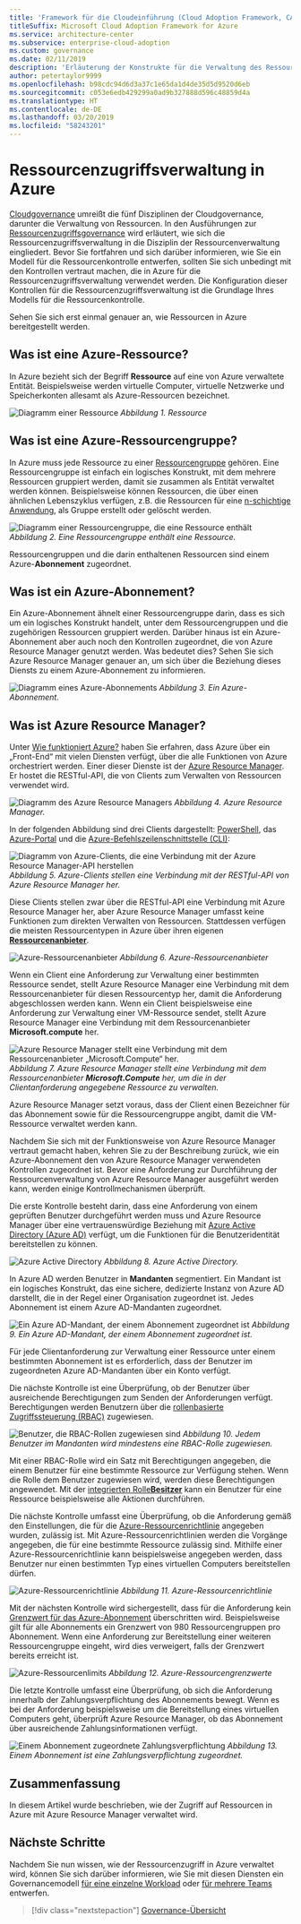 ```yaml
---
title: 'Framework für die Cloudeinführung (Cloud Adoption Framework, CAF): Ressourcenzugriffsverwaltung in Azure'
titleSuffix: Microsoft Cloud Adoption Framework for Azure
ms.service: architecture-center
ms.subservice: enterprise-cloud-adoption
ms.custom: governance
ms.date: 02/11/2019
description: 'Erläuterung der Konstrukte für die Verwaltung des Ressourcenzugriffs in Azure: Azure Resource Manager, Abonnements, Ressourcengruppen und Ressourcen'
author: petertaylor9999
ms.openlocfilehash: b98cdc94d6d3a37c1e65da1d4de35d5d9520d6eb
ms.sourcegitcommit: c053e6edb429299a0ad9b327888d596c48859d4a
ms.translationtype: HT
ms.contentlocale: de-DE
ms.lasthandoff: 03/20/2019
ms.locfileid: "58243201"
---
```

# <a name="resource-access-management-in-azure"></a>Ressourcenzugriffsverwaltung in Azure

[Cloudgovernance](../overview.md) umreißt die fünf Disziplinen der Cloudgovernance, darunter die Verwaltung von Ressourcen.  In den Ausführungen zur [Ressourcenzugriffsgovernance](overview.md) wird erläutert, wie sich die Ressourcenzugriffsverwaltung in die Disziplin der Ressourcenverwaltung eingliedert. Bevor Sie fortfahren und sich darüber informieren, wie Sie ein Modell für die Ressourcenkontrolle entwerfen, sollten Sie sich unbedingt mit den Kontrollen vertraut machen, die in Azure für die Ressourcenzugriffsverwaltung verwendet werden. Die Konfiguration dieser Kontrollen für die Ressourcenzugriffsverwaltung ist die Grundlage Ihres Modells für die Ressourcenkontrolle.

Sehen Sie sich erst einmal genauer an, wie Ressourcen in Azure bereitgestellt werden.

<!-- markdownlint-disable MD026 -->

## <a name="what-is-an-azure-resource"></a>Was ist eine Azure-Ressource?

In Azure bezieht sich der Begriff **Ressource** auf eine von Azure verwaltete Entität. Beispielsweise werden virtuelle Computer, virtuelle Netzwerke und Speicherkonten allesamt als Azure-Ressourcen bezeichnet.

![Diagramm einer Ressource](../../_images/governance-1-9.png)
*Abbildung 1. Ressource*

## <a name="what-is-an-azure-resource-group"></a>Was ist eine Azure-Ressourcengruppe?

In Azure muss jede Ressource zu einer [Ressourcengruppe](/azure/azure-resource-manager/resource-group-overview#resource-groups) gehören. Eine Ressourcengruppe ist einfach ein logisches Konstrukt, mit dem mehrere Ressourcen gruppiert werden, damit sie zusammen als Entität verwaltet werden können. Beispielsweise können Ressourcen, die über einen ähnlichen Lebenszyklus verfügen, z.B. die Ressourcen für eine [n-schichtige Anwendung](/azure/architecture/guide/architecture-styles/n-tier), als Gruppe erstellt oder gelöscht werden.

![Diagramm einer Ressourcengruppe, die eine Ressource enthält](../../_images/governance-1-10.png)
*Abbildung 2. Eine Ressourcengruppe enthält eine Ressource.*

Ressourcengruppen und die darin enthaltenen Ressourcen sind einem Azure-**Abonnement** zugeordnet.

## <a name="what-is-an-azure-subscription"></a>Was ist ein Azure-Abonnement?

Ein Azure-Abonnement ähnelt einer Ressourcengruppe darin, dass es sich um ein logisches Konstrukt handelt, unter dem Ressourcengruppen und die zugehörigen Ressourcen gruppiert werden. Darüber hinaus ist ein Azure-Abonnement aber auch noch den Kontrollen zugeordnet, die von Azure Resource Manager genutzt werden. Was bedeutet dies? Sehen Sie sich Azure Resource Manager genauer an, um sich über die Beziehung dieses Diensts zu einem Azure-Abonnement zu informieren.

![Diagramm eines Azure-Abonnements](../../_images/governance-1-11.png)
*Abbildung 3. Ein Azure-Abonnement.*

## <a name="what-is-azure-resource-manager"></a>Was ist Azure Resource Manager?

Unter [Wie funktioniert Azure?](../../getting-started/what-is-azure.md) haben Sie erfahren, dass Azure über ein „Front-End“ mit vielen Diensten verfügt, über die alle Funktionen von Azure orchestriert werden. Einer dieser Dienste ist der [Azure Resource Manager](/azure/azure-resource-manager/). Er hostet die RESTful-API, die von Clients zum Verwalten von Ressourcen verwendet wird.

![Diagramm des Azure Resource Managers](../../_images/governance-1-12.png)
*Abbildung 4. Azure Resource Manager.*

In der folgenden Abbildung sind drei Clients dargestellt: [PowerShell](/powershell/azure/overview), das [Azure-Portal](https://portal.azure.com) und die [Azure-Befehlszeilenschnittstelle (CLI)](/cli/azure):

![Diagramm von Azure-Clients, die eine Verbindung mit der Azure Resource Manager-API herstellen](../../_images/governance-1-13.png)
*Abbildung 5. Azure-Clients stellen eine Verbindung mit der RESTful-API von Azure Resource Manager her.*

Diese Clients stellen zwar über die RESTful-API eine Verbindung mit Azure Resource Manager her, aber Azure Resource Manager umfasst keine Funktionen zum direkten Verwalten von Ressourcen. Stattdessen verfügen die meisten Ressourcentypen in Azure über ihren eigenen [**Ressourcenanbieter**](/azure/azure-resource-manager/resource-group-overview#terminology).

![Azure-Ressourcenanbieter](../../_images/governance-1-14.png)
*Abbildung 6. Azure-Ressourcenanbieter*

Wenn ein Client eine Anforderung zur Verwaltung einer bestimmten Ressource sendet, stellt Azure Resource Manager eine Verbindung mit dem Ressourcenanbieter für diesen Ressourcentyp her, damit die Anforderung abgeschlossen werden kann. Wenn ein Client beispielsweise eine Anforderung zur Verwaltung einer VM-Ressource sendet, stellt Azure Resource Manager eine Verbindung mit dem Ressourcenanbieter **Microsoft.compute** her.

![Azure Resource Manager stellt eine Verbindung mit dem Ressourcenanbieter „Microsoft.Compute“ her.](../../_images/governance-1-15.png)
*Abbildung 7. Azure Resource Manager stellt eine Verbindung mit dem Ressourcenanbieter **Microsoft.Compute** her, um die in der Clientanforderung angegebene Ressource zu verwalten.*

Azure Resource Manager setzt voraus, dass der Client einen Bezeichner für das Abonnement sowie für die Ressourcengruppe angibt, damit die VM-Ressource verwaltet werden kann.

Nachdem Sie sich mit der Funktionsweise von Azure Resource Manager vertraut gemacht haben, kehren Sie zu der Beschreibung zurück, wie ein Azure-Abonnement den von Azure Resource Manager verwendeten Kontrollen zugeordnet ist. Bevor eine Anforderung zur Durchführung der Ressourcenverwaltung von Azure Resource Manager ausgeführt werden kann, werden einige Kontrollmechanismen überprüft.

Die erste Kontrolle besteht darin, dass eine Anforderung von einem geprüften Benutzer durchgeführt werden muss und Azure Resource Manager über eine vertrauenswürdige Beziehung mit [Azure Active Directory (Azure AD)](/azure/active-directory/) verfügt, um die Funktionen für die Benutzeridentität bereitstellen zu können.

![Azure Active Directory](../../_images/governance-1-16.png)
*Abbildung 8. Azure Active Directory.*

In Azure AD werden Benutzer in **Mandanten** segmentiert. Ein Mandant ist ein logisches Konstrukt, das eine sichere, dedizierte Instanz von Azure AD darstellt, die in der Regel einer Organisation zugeordnet ist. Jedes Abonnement ist einem Azure AD-Mandanten zugeordnet.

![Ein Azure AD-Mandant, der einem Abonnement zugeordnet ist](../../_images/governance-1-17.png)
*Abbildung 9. Ein Azure AD-Mandant, der einem Abonnement zugeordnet ist.*

Für jede Clientanforderung zur Verwaltung einer Ressource unter einem bestimmten Abonnement ist es erforderlich, dass der Benutzer im zugeordneten Azure AD-Mandanten über ein Konto verfügt.

Die nächste Kontrolle ist eine Überprüfung, ob der Benutzer über ausreichende Berechtigungen zum Senden der Anforderungen verfügt. Berechtigungen werden Benutzern über die [rollenbasierte Zugriffssteuerung (RBAC)](/azure/role-based-access-control/) zugewiesen.

![Benutzer, die RBAC-Rollen zugewiesen sind](../../_images/governance-1-18.png)
*Abbildung 10. Jedem Benutzer im Mandanten wird mindestens eine RBAC-Rolle zugewiesen.*

Mit einer RBAC-Rolle wird ein Satz mit Berechtigungen angegeben, die einem Benutzer für eine bestimmte Ressource zur Verfügung stehen. Wenn die Rolle dem Benutzer zugewiesen wird, werden diese Berechtigungen angewendet. Mit der [integrierten Rolle**Besitzer**](/azure/role-based-access-control/built-in-roles#owner) kann ein Benutzer für eine Ressource beispielsweise alle Aktionen durchführen.

Die nächste Kontrolle umfasst eine Überprüfung, ob die Anforderung gemäß den Einstellungen, die für die [Azure-Ressourcenrichtlinie](/azure/governance/policy/) angegeben wurden, zulässig ist. Mit Azure-Ressourcenrichtlinien werden die Vorgänge angegeben, die für eine bestimmte Ressource zulässig sind. Mithilfe einer Azure-Ressourcenrichtlinie kann beispielsweise angegeben werden, dass Benutzer nur einen bestimmten Typ eines virtuellen Computers bereitstellen dürfen.

![Azure-Ressourcenrichtlinie](../../_images/governance-1-19.png)
*Abbildung 11. Azure-Ressourcenrichtlinie*

Mit der nächsten Kontrolle wird sichergestellt, dass für die Anforderung kein [Grenzwert für das Azure-Abonnement](/azure/azure-subscription-service-limits) überschritten wird. Beispielsweise gilt für alle Abonnements ein Grenzwert von 980 Ressourcengruppen pro Abonnement. Wenn eine Anforderung zur Bereitstellung einer weiteren Ressourcengruppe eingeht, wird dies verweigert, falls der Grenzwert bereits erreicht ist.

![Azure-Ressourcenlimits](../../_images/governance-1-20.png)
*Abbildung 12. Azure-Ressourcengrenzwerte*

Die letzte Kontrolle umfasst eine Überprüfung, ob sich die Anforderung innerhalb der Zahlungsverpflichtung des Abonnements bewegt. Wenn es bei der Anforderung beispielsweise um die Bereitstellung eines virtuellen Computers geht, überprüft Azure Resource Manager, ob das Abonnement über ausreichende Zahlungsinformationen verfügt.

![Einem Abonnement zugeordnete Zahlungsverpflichtung](../../_images/governance-1-21.png)
*Abbildung 13. Einem Abonnement ist eine Zahlungsverpflichtung zugeordnet.*

## <a name="summary"></a>Zusammenfassung

In diesem Artikel wurde beschrieben, wie der Zugriff auf Ressourcen in Azure mit Azure Resource Manager verwaltet wird.

## <a name="next-steps"></a>Nächste Schritte

Nachdem Sie nun wissen, wie der Ressourcenzugriff in Azure verwaltet wird, können Sie sich darüber informieren, wie Sie mit diesen Diensten ein Governancemodell [für eine einzelne Workload](governance-simple-workload.md) oder [für mehrere Teams](governance-multiple-teams.md) entwerfen.

> [!div class="nextstepaction"]
> [Governance-Übersicht](../overview.md)
